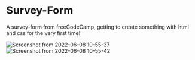 # Survey-Form
A survey-form from freeCodeCamp, getting to create something with html and css for the very first time!

![Screenshot from 2022-06-08 10-55-37](https://user-images.githubusercontent.com/92840840/172575944-56b73383-32a9-44df-9266-fba15c7a1de3.png)
![Screenshot from 2022-06-08 10-55-42](https://user-images.githubusercontent.com/92840840/172575963-d85205b5-0d35-4e8a-a77d-ef9d0ee22b3b.png)
